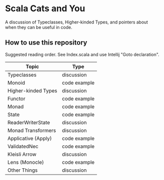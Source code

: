 # Scala Cats and You

A discussion of Typeclasses, Higher-kinded Types, and pointers about when they
can be useful in code.

## How to use this repository

Suggested reading order.  See Index.scala and use Intellij "Goto declaration".

| Topic | Type |
|---|---|
| Typeclasses | discussion |
| Monoid | code example |
| Higher-kinded Types | discussion |
| Functor | code example | // Nested
| Monad | code example |  // Id
| State | code example |
| ReaderWriterState | discussion |
| Monad Transformers | discussion |
| Applicative (Apply) | code example |
| ValidatedNec | code example |
| Kleisli Arrow | discussion |
| Lens (Monocle) | code example |
| Other Things | discussion |
